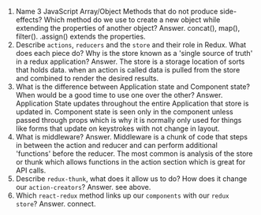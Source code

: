 1.  Name 3 JavaScript Array/Object Methods that do not produce side-effects? Which method do we use to create a new object while extending the properties of another object?
  Answer. concat(), map(), filter(). .assign() extends the properties. 
1.  Describe `actions`, `reducers` and the `store` and their role in Redux. What does each piece do? Why is the store known as a 'single source of truth' in a redux application?
  Answer. The store is a storage location of sorts that holds data. when an action is called data is pulled from the store and combined to render the desired results.
1.  What is the difference between Application state and Component state? When would be a good time to use one over the other?
  Answer. Application State updates throughout the entire Application that store is updated in. Component state is seen only in the component unless passed through props which is why it is normally only used for things like forms that update on keystrokes with not change in layout.
1.  What is middleware?
  Answer. Middleware is a chunk of code that steps in between the action and reducer and can perform additional 'functions' before the reducer. The most common is analysis of the store or thunk which allows functions in the action section which is great for API calls.  
1.  Describe `redux-thunk`, what does it allow us to do? How does it change our `action-creators`?
  Answer. see above.
1.  Which `react-redux` method links up our `components` with our `redux store`?
  Answer. connect.

